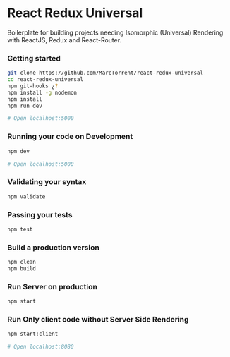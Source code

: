 # React Redux Universal

Boilerplate for building projects needing Isomorphic (Universal) Rendering with ReactJS, Redux and React-Router.


### Getting started
```bash
git clone https://github.com/MarcTorrent/react-redux-universal
cd react-redux-universal
npm git-hooks ¿?
npm install -g nodemon
npm install
npm run dev

# Open localhost:5000
```

### Running your code on Development
```bash
npm dev

# Open localhost:5000
```

### Validating your syntax
```bash
npm validate
```

### Passing your tests
```bash
npm test
```

### Build a production version
```bash
npm clean
npm build
```

### Run Server on production
```bash
npm start
```

### Run Only client code without Server Side Rendering
```bash
npm start:client

# Open localhost:8080
```

